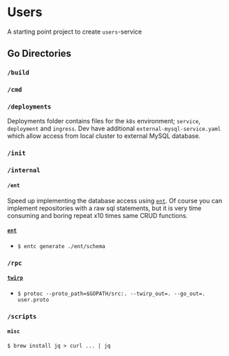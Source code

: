 # Users

A starting point project to create `users`-service

## Go Directories

### `/build`

### `/cmd`

### `/deployments`
Deployments folder contains files for the `k8s` environment; `service`, `deployment` and `ingress`. Dev have additional `external-mysql-service.yaml` which allow access from local cluster to external MySQL database.  

### `/init`

### `/internal`

#### `/ent`
Speed up implementing the database access using [`ent`](https://github.com/facebookincubator/ent). Of course you can implement repositories with a raw sql statements, but it is very time consuming and boring repeat x10 times same CRUD functions.

#### [`ent`](https://github.com/facebookincubator/ent)
- `$ entc generate ./ent/schema`

### `/rpc`

#### [`twirp`](https://github.com/twitchtv/twirp)
-  `$ protoc --proto_path=$GOPATH/src:. --twirp_out=. --go_out=. user.proto`


### `/scripts`

#### `misc`
```$ brew install jq > curl ... | jq```